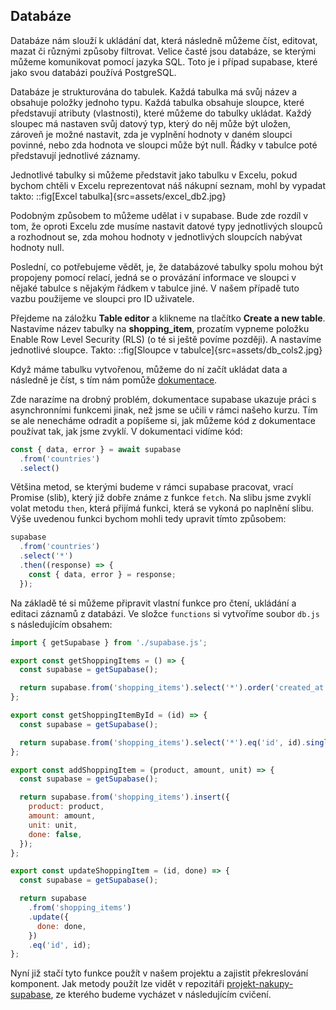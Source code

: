 ## Databáze

Databáze nám slouží k ukládání dat, která následně můžeme číst, editovat, mazat či různými způsoby filtrovat. Velice časté jsou databáze, se kterými můžeme komunikovat pomocí jazyka SQL. Toto je i případ supabase, které jako svou databázi používá PostgreSQL.

Databáze je strukturována do tabulek. Každá tabulka má svůj název a obsahuje položky jednoho typu.
Každá tabulka obsahuje sloupce, které představují atributy (vlastnosti), které můžeme do tabulky ukládat. Každý sloupec má nastaven svůj datový typ, který do něj může být uložen, zároveň je možné nastavit, zda je vyplnění hodnoty v daném sloupci povinné, nebo zda hodnota ve sloupci může být null. Řádky v tabulce poté představují jednotlivé záznamy.

Jednotlivé tabulky si můžeme představit jako tabulku v Excelu, pokud bychom chtěli v Excelu reprezentovat náš nákupní seznam, mohl by vypadat takto:
::fig[Excel tabulka]{src=assets/excel_db2.jpg}

Podobným způsobem to můžeme udělat i v supabase. Bude zde rozdíl v tom, že oproti Excelu zde musíme nastavit datové typy jednotlivých sloupců a rozhodnout se, zda mohou hodnoty v jednotlivých sloupcích nabývat hodnoty null.

Poslední, co potřebujeme vědět, je, že databázové tabulky spolu mohou být propojeny pomocí relací, jedná se o provázání informace ve sloupci v nějaké tabulce s nějakým řádkem v tabulce jiné. V našem případě tuto vazbu použijeme ve sloupci pro ID uživatele.

Přejdeme na záložku **Table editor** a klikneme na tlačítko **Create a new table**. Nastavíme název tabulky na **shopping_item**, prozatím vypneme položku Enable Row Level Security (RLS) (o té si ještě povíme později). A nastavíme jednotlivé sloupce. Takto:
::fig[Sloupce v tabulce]{src=assets/db_cols2.jpg}

Když máme tabulku vytvořenou, můžeme do ní začít ukládat data a následně je číst, s tím nám pomůže [dokumentace](https://supabase.com/docs/reference/javascript/select).

Zde narazíme na drobný problém, dokumentace supabase ukazuje práci s asynchronními funkcemi jinak, než jsme se učili v rámci našeho kurzu. Tím se ale nenecháme odradit a popíšeme si, jak můžeme kód z dokumentace používat tak, jak jsme zvyklí. V dokumentaci vidíme kód:

```js
const { data, error } = await supabase
  .from('countries')
  .select()
```

Většina metod, se kterými budeme v rámci supabase pracovat, vrací Promise (slib), který již dobře známe z funkce `fetch`. Na slibu jsme zvyklí volat metodu `then`, která přijímá funkci, která se vykoná po naplnění slibu. Výše uvedenou funkci bychom mohli tedy upravit tímto způsobem:

```js
supabase
  .from('countries')
  .select('*')
  .then((response) => {
    const { data, error } = response;
  });
```

Na základě té si můžeme připravit vlastní funkce pro čtení, ukládání a editaci záznamů z databázi. Ve složce `functions` si vytvoříme soubor `db.js` s následujícím obsahem:

```js
import { getSupabase } from './supabase.js';

export const getShoppingItems = () => {
  const supabase = getSupabase();

  return supabase.from('shopping_items').select('*').order('created_at');
};

export const getShoppingItemById = (id) => {
  const supabase = getSupabase();

  return supabase.from('shopping_items').select('*').eq('id', id).single();
};

export const addShoppingItem = (product, amount, unit) => {
  const supabase = getSupabase();

  return supabase.from('shopping_items').insert({
    product: product,
    amount: amount,
    unit: unit,
    done: false,
  });
};

export const updateShoppingItem = (id, done) => {
  const supabase = getSupabase();

  return supabase
    .from('shopping_items')
    .update({
      done: done,
    })
    .eq('id', id);
};
```

Nyní již stačí tyto funkce použít v našem projektu a zajistit překreslování komponent. Jak metody použít lze vidět v repozitáři [projekt-nakupy-supabase](https://github.com/Czechitas-podklady-WEB/projekt-nakupy-supabase), ze kterého budeme vycházet v následujícím cvičení.
